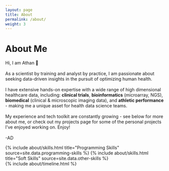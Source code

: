 ```yaml
---
layout: page
title: About
permalink: /about/
weight: 3
---
```


# **About Me**

Hi, I am Athan :wave:<br>
<br>
As a scientist by training and analyst by practice, I am passionate about seeking data-driven insights in the pursuit of optimizing human health. <br>
<br>
I have extensive hands-on expertise with a wide range of high dimensional healthcare data, including: **clinical trials**, **bioinformatics** (microarray, NGS), **biomedical** (clinical & microscopic imaging data), and **athletic performance** - making me a unique asset for health data science teams. <br>
<br>
My experience and tech toolkit are constantly growing - see below for more about me, or check out my projects page for some of the personal projects I've enjoyed working on. Enjoy! <br>
<br>
-AD

<div class="row">
{% include about/skills.html title="Programming Skills" source=site.data.programming-skills %}
{% include about/skills.html title="Soft Skills" source=site.data.other-skills %}
</div>

<div class="row">
{% include about/timeline.html %}
</div>
